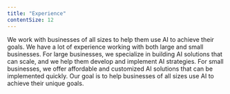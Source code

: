 ```yaml
---
title: "Experience"
contentSize: 12
---
```


We work with businesses of all sizes to help them use AI to achieve their goals. We have 
a lot of experience working with both large and small businesses. For large businesses, 
we specialize in building AI solutions that can scale, and we help them develop and 
implement AI strategies. For small businesses, we offer affordable and customized AI 
solutions that can be implemented quickly. Our goal is to help businesses of all sizes use 
AI to achieve their unique goals.
